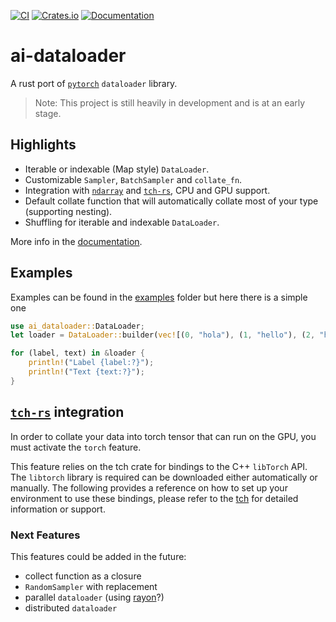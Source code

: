 [![CI](https://github.com/Tudyx/ai-dataloader/actions/workflows/ci.yml/badge.svg)](https://github.com/Tudyx/ai-dataloader/actions/workflows/ci.yml) 
[![Crates.io](https://img.shields.io/crates/v/ai-dataloader.svg)](https://crates.io/crates/ai-dataloader)
[![Documentation](https://docs.rs/ai-dataloader/badge.svg)](https://docs.rs/ai-dataloader/)

# ai-dataloader

A rust port of [`pytorch`](https://pytorch.org/) `dataloader` library.

> Note: This project is still heavily in development and is at an early stage.

## Highlights

- Iterable or indexable (Map style) `DataLoader`.
- Customizable `Sampler`, `BatchSampler` and `collate_fn`.
- Integration with [`ndarray`](https://docs.rs/ndarray/latest/ndarray/) and [`tch-rs`](https://github.com/LaurentMazare/tch-rs), CPU and GPU support.
- Default collate function that will automatically collate most of your type (supporting nesting).
- Shuffling for iterable and indexable `DataLoader`.

More info in the [documentation](https://docs.rs/ai-dataloader/).

## Examples

Examples can be found in the [examples](examples/) folder but here there is a simple one

```rust 
use ai_dataloader::DataLoader;
let loader = DataLoader::builder(vec![(0, "hola"), (1, "hello"), (2, "hallo"), (3, "bonjour")]).batch_size(2).shuffle().build();

for (label, text) in &loader {     
    println!("Label {label:?}");
    println!("Text {text:?}");
}
```

## [`tch-rs`](https://github.com/LaurentMazare/tch-rs) integration

In order to collate your data into torch tensor that can run on the GPU, you must activate the `torch` feature.

This feature relies on the tch crate for bindings to the C++ `libTorch` API. The `libtorch` library is required can be downloaded either automatically or manually. The following provides a reference on how to set up your environment to use these bindings, please refer to the [tch](https://github.com/LaurentMazare/tch-rs) for detailed information or support.

### Next Features

This features could be added in the future:

- collect function as a closure 
- `RandomSampler` with replacement
- parallel `dataloader` (using [rayon](https://docs.rs/rayon/latest/rayon/)?)
- distributed `dataloader`


